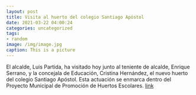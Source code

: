 ```yaml
---
layout: post
title: Visita al huerto del colegio Santiago Apóstol
date: 2021-03-22 04:00:24
categories: uncategorized
tags:
- random
image: /img/image.jpg
caption: This is a picture
---
```

El alcalde, Luis Partida, ha visitado hoy junto al teniente de alcalde, Enrique Serrano, y la concejala de Educación, Cristina Hernández, el nuevo huerto del colegio Santiago Apóstol. Esta actuación se enmarca dentro del Proyecto Municipal de Promoción de Huertos Escolares.   [link](https://www.ayto-villacanada.es/tu-ayuntamiento/visita-al-huerto-del-colegio-santiago-apostol/)
